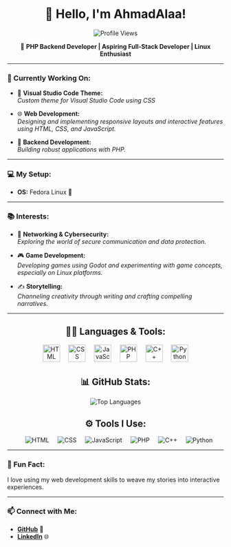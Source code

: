 <div align="center">

# 👋 Hello, I'm **AhmadAlaa**!
![Profile Views](https://komarev.com/ghpvc/?username=AhmadAlaa1&color=red)
</div>

<div align="center">
 
🐘 **PHP Backend Developer | Aspiring Full-Stack Developer | Linux Enthusiast** 

</div>

---

### 🌱 Currently Working On:

- 🎨 **Visual Studio Code Theme:**  
  *Custom theme for Visual Studio Code using CSS* 

- 🌐 **Web Development:**  
  *Designing and implementing responsive layouts and interactive features using HTML, CSS, and JavaScript.*

- 🔧 **Backend Development:**  
  *Building robust applications with PHP.*

---

### 💻 My Setup:

- **OS:** Fedora Linux 🐧

---

### 📚 Interests:

- 🔐 **Networking & Cybersecurity:**  
  *Exploring the world of secure communication and data protection.*

- 🎮 **Game Development:**  
  *Developing games using Godot and experimenting with game concepts, especially on Linux platforms.*

- ✍️ **Storytelling:**  
  *Channeling creativity through writing and crafting compelling narratives.*
  
---
<div align="center">

## 👨‍💻 Languages & Tools:

<p align="center">
    <img src="https://cdn.jsdelivr.net/gh/devicons/devicon/icons/html5/html5-original.svg" alt="HTML" width="40" height="40"/>
    &nbsp;&nbsp;&nbsp;
    <img src="https://cdn.jsdelivr.net/gh/devicons/devicon/icons/css3/css3-original.svg" alt="CSS" width="40" height="40"/> 
    &nbsp;&nbsp;&nbsp;
    <img src="https://cdn.jsdelivr.net/gh/devicons/devicon/icons/javascript/javascript-original.svg" alt="JavaScript" width="40" height="40"/>
    &nbsp;&nbsp;&nbsp;
    <img src="https://cdn.jsdelivr.net/gh/devicons/devicon/icons/php/php-original.svg" alt="PHP" width="40" height="40"/>
    &nbsp;&nbsp;&nbsp;   
    <img src="https://cdn.jsdelivr.net/gh/devicons/devicon/icons/cplusplus/cplusplus-original.svg" alt="C++" width="40" height="40"/>
    &nbsp;&nbsp;&nbsp;   
    <img src="https://cdn.jsdelivr.net/gh/devicons/devicon/icons/python/python-original.svg" alt="Python" width="40" height="40"/>
</p>

</div>

<div align="center">
 
## 📊 GitHub Stats:

![Top Languages](https://github-readme-stats.vercel.app/api/top-langs/?username=AhmadAlaa1&layout=compact&langs_count=10&theme=radical)

</div>

<div align="center">
 
## ⚙️ Tools I Use:
&nbsp;&nbsp;&nbsp;
![HTML](https://img.shields.io/badge/-HTML5-E34F26?style=flat-square&logo=html5&logoColor=white)
&nbsp;&nbsp;&nbsp;
![CSS](https://img.shields.io/badge/-CSS3-1572B6?style=flat-square&logo=css3&logoColor=white)
&nbsp;&nbsp;&nbsp;
![JavaScript](https://img.shields.io/badge/-JavaScript-F7DF1E?style=flat-square&logo=javascript&logoColor=black)
&nbsp;&nbsp;&nbsp;
![PHP](https://img.shields.io/badge/-PHP-777BB4?style=flat-square&logo=php&logoColor=white)
&nbsp;&nbsp;&nbsp;
![C++](https://img.shields.io/badge/-C++-00599C?style=flat-square&logo=cplusplus&logoColor=white)
&nbsp;&nbsp;&nbsp;
![Python](https://img.shields.io/badge/-Python-3776AB?style=flat-square&logo=python&logoColor=white)

</div>

---

### 🚀 Fun Fact:

I love using my web development skills to weave my stories into interactive experiences.

---

### 📫 Connect with Me:

- **[GitHub](https://github.com/AhmadAlaa1)** 🐙
- **[LinkedIn](https://www.linkedin.com/in/ahmad-alaa-3b4b582a4/)** 🌐


<!---
AhmadAlaa1/AhmadAlaa1 is a ✨ special ✨ repository because its `README.md` (this file) appears on your GitHub profile.
You can click the Preview link to take a look at your changes.
--->
